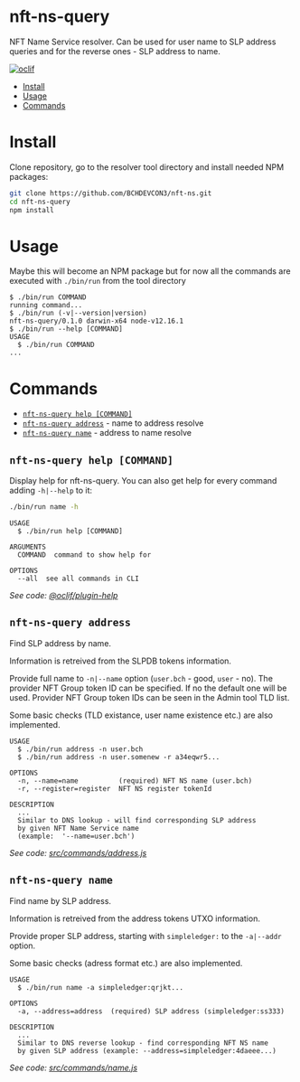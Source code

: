 nft-ns-query
============

NFT Name Service resolver. Can be used for user name to SLP address queries and for the reverse ones - SLP address to name.

[![oclif](https://img.shields.io/badge/cli-oclif-brightgreen.svg)](https://oclif.io)

<!-- toc -->
* [Install](#install)
* [Usage](#usage)
* [Commands](#commands)
<!-- tocstop -->

# Install

<!-- install -->
Clone repository, go to the resolver tool directory and install needed NPM packages:

```sh
git clone https://github.com/BCHDEVCON3/nft-ns.git
cd nft-ns-query
npm install
```

# Usage
<!-- usage -->
Maybe this will become an NPM package but for now all the commands are executed with `./bin/run` from the tool directory

```sh-session
$ ./bin/run COMMAND
running command...
$ ./bin/run (-v|--version|version)
nft-ns-query/0.1.0 darwin-x64 node-v12.16.1
$ ./bin/run --help [COMMAND]
USAGE
  $ ./bin/run COMMAND
...
```
<!-- usagestop -->
# Commands
<!-- commands -->
* [`nft-ns-query help [COMMAND]`](#nft-ns-query-help-command)
* [`nft-ns-query address`](#nft-ns-query-address) - name to address resolve
* [`nft-ns-query name`](#nft-ns-query-name) - address to name resolve

## `nft-ns-query help [COMMAND]`

Display help for nft-ns-query. You can also get help for every command adding `-h|--help` to it:

```sh
./bin/run name -h

```


```
USAGE
  $ ./bin/run help [COMMAND]

ARGUMENTS
  COMMAND  command to show help for

OPTIONS
  --all  see all commands in CLI
```

_See code: [@oclif/plugin-help](https://github.com/oclif/plugin-help/blob/v3.2.0/src/commands/help.ts)_

## `nft-ns-query address`

Find SLP address by name.

Information is retreived from the SLPDB tokens information.

Provide full name to `-n|--name` option (`user.bch` - good, `user` - no).
The provider NFT Group token ID can be specified. If no the default one will be used.
Provider NFT Group token IDs can be seen in the Admin tool TLD list. 

Some basic checks (TLD existance, user name existence etc.) are also implemented.

```
USAGE
  $ ./bin/run address -n user.bch
  $ ./bin/run address -n user.somenew -r a34eqwr5...

OPTIONS
  -n, --name=name          (required) NFT NS name (user.bch)
  -r, --register=register  NFT NS register tokenId

DESCRIPTION
  ...
  Similar to DNS lookup - will find corresponding SLP address
  by given NFT Name Service name
  (example:  '--name=user.bch')
```

_See code: [src/commands/address.js](https://github.com/zh/nft-ns/blob/v0.1.0/src/commands/address.js)_


## `nft-ns-query name`

Find name by SLP address.

Information is retreived from the address tokens UTXO information.

Provide proper SLP address, starting with `simpleledger:` to the `-a|--addr` option.

Some basic checks (adress format etc.) are also implemented.

```
USAGE
  $ ./bin/run name -a simpleledger:qrjkt...

OPTIONS
  -a, --address=address  (required) SLP address (simpleledger:ss333)

DESCRIPTION
  ...
  Similar to DNS reverse lookup - find corresponding NFT NS name
  by given SLP address (example: --address=simpleledger:4daeee...)
```

_See code: [src/commands/name.js](https://github.com/zh/nft-ns/blob/v0.1.0/src/commands/name.js)_
<!-- commandsstop -->

